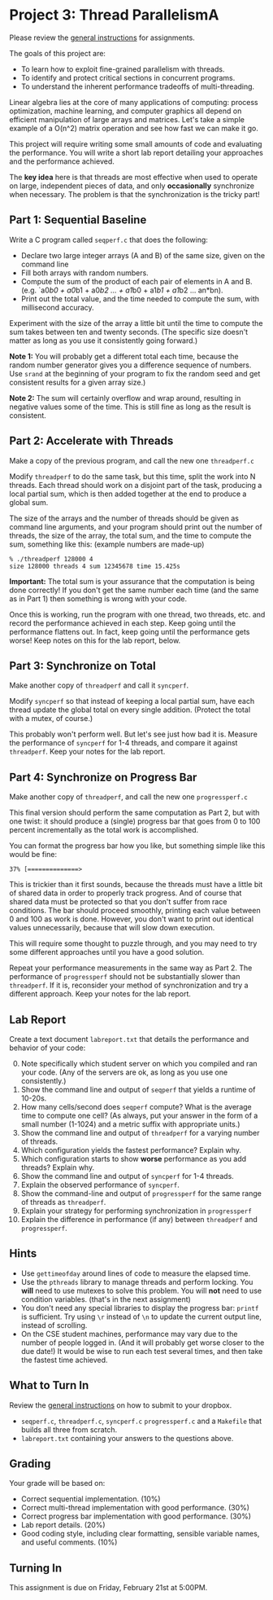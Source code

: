 # Project 3: Thread ParallelismA

Please review the [general instructions](general) for assignments.

The goals of this project are:
- To learn how to exploit fine-grained parallelism with threads.
- To identify and protect critical sections in concurrent programs.
- To understand the inherent performance tradeoffs of multi-threading.

Linear algebra lies at the core of many applications of computing:
process optimization, machine learning, and computer graphics all
depend on efficient manipulation of large arrays and matrices.
Let's take a simple example of a O(n^2) matrix operation and see
how fast we can make it go.

This project will require writing some small amounts of code and
evaluating the performance.  You will write a short lab report detailing
your approaches and the performance achieved.

The **key idea** here is that threads are most effective when used
to operate on large, independent pieces of data, and only **occasionally**
synchronize when necessary.  The problem is that the synchronization is
the tricky part!

## Part 1: Sequential Baseline

Write a C program called `seqperf.c` that does the following:

- Declare two large integer arrays (A and B) of the same size, given on the command line
- Fill both arrays with random numbers.
- Compute the sum of the product of each pair of elements in A and B.
(e.g. `a0*b0 + a0*b1 + a0*b2 ... + a1*b0 + a1*b1 + a1*b2 ... an*bn).
- Print out the total value, and the time needed to compute the sum, with millisecond accuracy.

Experiment with the size of the array a little bit until the
time to compute the sum takes between ten and twenty seconds.
(The specific size doesn't matter as long as you use it consistently going forward.)

**Note 1:**  You will probably get a different total each time, because the random
number generator gives you a difference sequence of numbers.  Use `srand` at the beginning of
your program to fix the random seed and get consistent results for a given array size.)

**Note 2:**  The sum will certainly overflow and wrap around, resulting in
negative values some of the time.  This is still fine as long as the result is consistent.

## Part 2: Accelerate with Threads

Make a copy of the previous program, and call the new one `threadperf.c`

Modify `threadperf` to do the same task, but this time, split the work
into N threads. Each thread should work on a disjoint part of the task,
producing a local partial sum, which is then added together at the end to
produce a global sum.

The size of the arrays and the number of threads should be given as command line arguments,
and your program should print out the number of threads, the size
of the array, the total sum, and the time to compute the sum, something like this:  (example numbers are made-up)

```
% ./threadperf 128000 4
size 128000 threads 4 sum 12345678 time 15.425s
```

**Important:** The total sum is your assurance that the computation
is being done correctly!  If you don't get the same number each time
(and the same as in Part 1) then something is wrong with your code.

Once this is working, run the program with one thread, two threads, etc.
and record the performance achieved in each step.  Keep going until the
performance flattens out.  In fact, keep going until the performance gets worse!
Keep notes on this for the lab report, below.

## Part 3: Synchronize on Total

Make another copy of `threadperf` and call it `syncperf`.

Modify `syncperf` so that instead of keeping a local partial sum,
have each thread update the global total on every single addition.
(Protect the total with a mutex, of course.)

This probably won't perform well.  But let's see just how bad it is.
Measure the performance of `syncperf` for 1-4 threads, and compare
it against `threadperf`.  Keep your notes for the lab report.

## Part 4: Synchronize on Progress Bar

Make another copy of `threadperf`, and call the new one `progressperf.c`

This final version should perform the same computation as Part 2,
but with one twist: it should produce a (single) progress bar
that goes from 0 to 100 percent incrementally as the total work is accomplished.

You can format the progress bar how you like, but something simple like this would be fine:

```
37% [==============>
```

This is trickier than it first sounds, because the threads must have a little bit of
shared data in order to properly track progress.  And of course that shared data
must be protected so that you don't suffer from race conditions.  The bar
should proceed smoothly, printing each value between 0 and 100 as work is done.
However, you don't want to print out identical values unnecessarily, because that will
slow down execution.

This will require some thought to puzzle through, and you may need to try
some different approaches until you have a good solution.

Repeat your performance measurements in the same way as Part 2.
The performance of `progressperf` should not be substantially slower than `threadperf`.
If it is, reconsider your method of synchronization and try a different approach.
Keep your notes for the lab report.

## Lab Report

Create a text document `labreport.txt` that details the performance and behavior of your code:

0. Note specifically which student server on which you compiled and ran your code.  (Any of the servers are ok, as long as you use one consistently.)
1. Show the command line and output of `seqperf` that yields a runtime of 10-20s.
2. How many cells/second does `seqperf` compute?  What is the average time to compute one cell?  (As always, put your answer in the form of a small number (1-1024) and a metric suffix with appropriate units.)
3. Show the command line and output of `threadperf` for a varying number of threads.
4. Which configuration yields the fastest performance?  Explain why.
5. Which configuration starts to show **worse** performance as you add threads?  Explain why.
6. Show the command line and output of `syncperf` for 1-4 threads.
7. Explain the observed performance of `syncperf`.
8. Show the command-line and output of `progressperf` for the same range of threads as `threadperf`.
9. Explain your strategy for performing synchronization in `progressperf`
10. Explain the difference in performance (if any) between `threadperf` and `progressperf`.

## Hints

- Use `gettimeofday` around lines of code to measure the elapsed time.
- Use the `pthreads` library to manage threads and perform locking.  You **will** need to use mutexes to solve this problem.  You will **not** need to use condition variables.  (that's in the next assignment)
- You don't need any special libraries to display the progress bar: `printf` is sufficient.  Try using `\r` instead of `\n` to update the current output line, instead of scrolling.
- On the CSE student machines, performance may vary due to the number of people logged in.  (And it will probably get worse closer to the due date!)  It would be wise to run each test several times, and then take the fastest time achieved.

## What to Turn In

Review the [general instructions](general) on how to submit to your dropbox.

- `seqperf.c`, `threadperf.c`, `syncperf.c` `progressperf.c` and a `Makefile` that builds all three from scratch.
- `labreport.txt` containing your answers to the questions above.

## Grading

Your grade will be based on:

- Correct sequential implementation. (10%)
- Correct multi-thread implementation with good performance. (30%)
- Correct progress bar implementation with good performance. (30%)
- Lab report details. (20%)
- Good coding style, including clear formatting, sensible variable names, and useful comments. (10%)

## Turning In

This assignment is due on Friday, February 21st at 5:00PM.
